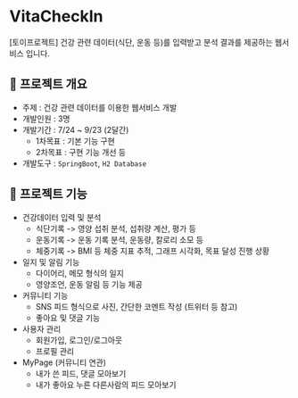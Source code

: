 # VitaCheckIn
[토이프로젝트] 건강 관련 데이터(식단, 운동 등)를 입력받고 분석 결과를 제공하는 웹서비스 입니다.

## 📑 프로젝트 개요
- 주제 : 건강 관련 데이터를 이용한 웹서비스 개발
- 개발인원 : 3명
- 개발기간 : 7/24 ~ 9/23 (2달간)
  - 1차목표 : 기본 기능 구현
  - 2차목표 : 구현 기능 개선 등
- 개발도구 : `SpringBoot`, `H2 Database`

## 📑 프로젝트 기능
- 건강데이터 입력 및 분석
  - 식단기록 -> 영양 섭취 분석, 섭취량 계산, 평가 등
  - 운동기록 -> 운동 기록 분석, 운동량, 칼로리 소모 등
  - 체중기록 -> BMI 등 체중 지표 추적, 그래프 시각화, 목표 달성 진행 상황
- 일지 및 알림 기능
  - 다이어리, 메모 형식의 일지
  - 영양조언, 운동 알림 등 기능 제공
- 커뮤니티 기능
  - SNS 피드 형식으로 사진, 간단한 코멘트 작성 (트위터 등 참고)
  - 좋아요 및 댓글 기능
- 사용자 관리
  - 회원가입, 로그인/로그아웃
  - 프로필 관리
- MyPage (커뮤니티 연관)
  - 내가 쓴 피드, 댓글 모아보기
  - 내가 좋아요 누른 다른사람의 피드 모아보기
